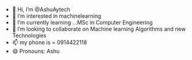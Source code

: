 - 👋 Hi, I’m @AshuAytech
- 👀 I’m interested in machinelearning
- 🌱 I’m currently learning ...MSc in Computer Engineering
- 💞️ I’m looking to collaborate on Machine learning Algorithms and new Technologies
- 📫 my phone is = 0914422118
- 😄 Pronouns: Ashu
  

<!---
AshuAytech/AshuAytech is a ✨ special ✨ repository because its `README.md` (this file) appears on your GitHub profile.
You can click the Preview link to take a look at your changes.
--->
